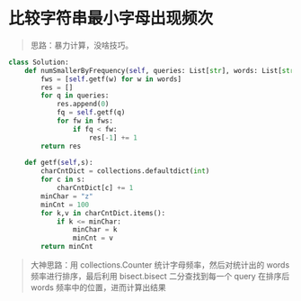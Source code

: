 # 比较字符串最小字母出现频次

> 思路：暴力计算，没啥技巧。

```python
class Solution:
    def numSmallerByFrequency(self, queries: List[str], words: List[str]) -> List[int]:
        fws = [self.getf(w) for w in words]
        res = []
        for q in queries:
            res.append(0)
            fq = self.getf(q)
            for fw in fws:
                if fq < fw:
                    res[-1] += 1
        return res
                    
    def getf(self,s):
        charCntDict = collections.defaultdict(int)
        for c in s:
            charCntDict[c] += 1
        minChar = "z"
        minCnt = 100
        for k,v in charCntDict.items():
            if k <= minChar:
                minChar = k
                minCnt = v
        return minCnt
```

> 大神思路：用 collections.Counter 统计字母频率，然后对统计出的 words 频率进行排序，最后利用 bisect.bisect 二分查找到每一个 query 在排序后 words 频率中的位置，进而计算出结果